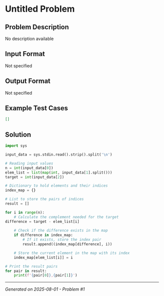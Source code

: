 # Untitled Problem

## Problem Description
No description available

## Input Format
Not specified

## Output Format
Not specified

## Example Test Cases
```json
[]
```

## Solution
```python
import sys

input_data = sys.stdin.read().strip().split('\n')

# Reading input values
n = int(input_data[0])
elem_list = list(map(int, input_data[1].split()))
target = int(input_data[2])

# Dictionary to hold elements and their indices
index_map = {}

# List to store the pairs of indices
result = []

for i in range(n):
    # Calculate the complement needed for the target
difference = target - elem_list[i]
    
    # Check if the difference exists in the map
    if difference in index_map:
        # If it exists, store the index pair
        result.append((index_map[difference], i))

    # Store the current element in the map with its index
    index_map[elem_list[i]] = i

# Print the result pairs
for pair in result:
    print(f'{pair[0]},{pair[1]}')
```

---
*Generated on 2025-08-01 - Problem #1*